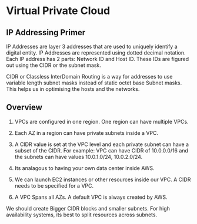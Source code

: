 # Virtual Private Cloud

## IP Addressing Primer

IP Addresses are layer 3 addresses that are used to uniquely identify a digital entity. IP Addresses are represented using dotted decimal notation. Each IP address has 2 parts: Network ID and Host ID. These IDs are figured out using the CIDR or the subnet mask.

CIDR or Classless InterDomain Routing is a way for addresses to use variable length subnet masks instead of static octet base Subnet masks. This helps us in optimising the hosts and the networks.

## Overview

1. VPCs are configured in one region. One region can have multiple VPCs.
2. Each AZ in a region can have private subnets inside a VPC.
3. A CIDR value is set at the VPC level and each private subnet can have a subset of the CIDR.
   For example:
   VPC can have CIDR of 10.0.0.0/16 and the subnets can have values 10.0.1.0/24, 10.0.2.0/24.

4. Its analagous to having your own data center inside AWS.
5. We can launch EC2 instances or other resources inside our VPC. A CIDR needs to be specified for a VPC.
6. A VPC Spans all AZs. A default VPC is always created by AWS.

We should create Bigger CIDR blocks and smaller subnets. For high availability systems, its best to split resources across subnets.

